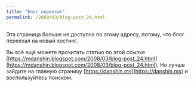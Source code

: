```yaml
---
title: "Блог переехал"
permalink: /2008/03/blog-post_24.html
---
```

Эта страница больше не доступна по этому адресу, потому, что блог переехал на новый хостинг.

Вы всё ещё можете прочитать статью по этой ссылке [https://mdanshin.blogspot.com/2008/03/blog-post_24.html](https://mdanshin.blogspot.com/2008/03/blog-post_24.html). Но лучше зайдите на главную страницу [https://danshin.ms](https://danshin.ms) и воспользуйтесь поиском.